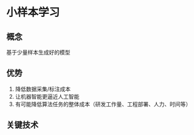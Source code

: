 小样本学习
====
## 概念
基于少量样本生成好的模型

## 优势
1. 降低数据采集/标注成本<br>
2. 让机器智能更逼近人工智能<br>
3. 有可能降低算法任务的整体成本（研发工作量、工程部署、人力、时间等）

## 关键技术
